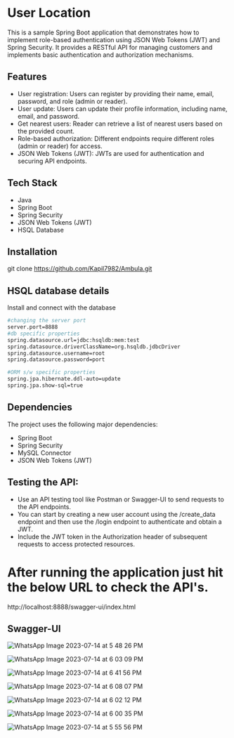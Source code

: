 # User Location

This is a sample Spring Boot application that demonstrates how to implement role-based authentication using JSON Web Tokens (JWT) and Spring Security. It provides a RESTful API for managing customers and implements basic authentication and authorization mechanisms.

## Features

- User registration: Users can register by providing their name, email, password, and role (admin or reader).
- User update: Users can update their profile information, including name, email, and password.
- Get nearest users: Reader can retrieve a list of nearest users based on the provided count.
- Role-based authorization: Different endpoints require different roles (admin or reader) for access.
- JSON Web Tokens (JWT): JWTs are used for authentication and securing API endpoints.

## Tech Stack

- Java
- Spring Boot
- Spring Security
- JSON Web Tokens (JWT)
- HSQL Database

## Installation

git clone https://github.com/Kapil7982/Ambula.git

## HSQL database details

Install and connect with the database

```bash
#changing the server port
server.port=8888
#db specific properties
spring.datasource.url=jdbc:hsqldb:mem:test
spring.datasource.driverClassName=org.hsqldb.jdbcDriver
spring.datasource.username=root
spring.datasource.password=port

#ORM s/w specific properties
spring.jpa.hibernate.ddl-auto=update
spring.jpa.show-sql=true
```

## Dependencies

The project uses the following major dependencies:

- Spring Boot
- Spring Security
- MySQL Connector
- JSON Web Tokens (JWT)

## Testing the API:

- Use an API testing tool like Postman or Swagger-UI to send requests to the API endpoints.
- You can start by creating a new user account using the /create_data endpoint and then use the /login endpoint to authenticate and obtain a JWT.
- Include the JWT token in the Authorization header of subsequent requests to access protected resources.

# After running the application just hit the below URL to check the API's.

http://localhost:8888/swagger-ui/index.html

## Swagger-UI

![WhatsApp Image 2023-07-14 at 5 48 26 PM](https://github.com/Kapil7982/Ambula/assets/103938868/b856a841-baaa-4fa5-b441-5c14f3d45f89)

![WhatsApp Image 2023-07-14 at 6 03 09 PM](https://github.com/Kapil7982/Ambula/assets/103938868/0bfafd1d-a251-4e1e-8fec-a874984ea7de)

![WhatsApp Image 2023-07-14 at 6 41 56 PM](https://github.com/Kapil7982/Ambula/assets/103938868/75ec2cb5-6a82-41ef-8c33-b8d856b7e032)

![WhatsApp Image 2023-07-14 at 6 08 07 PM](https://github.com/Kapil7982/Ambula/assets/103938868/b9c02b7e-b0b2-49d0-b1da-cc2cb6b39dda)

![WhatsApp Image 2023-07-14 at 6 02 12 PM](https://github.com/Kapil7982/Ambula/assets/103938868/abf549ce-bb72-428a-8b18-9172cef26c04)

![WhatsApp Image 2023-07-14 at 6 00 35 PM](https://github.com/Kapil7982/Ambula/assets/103938868/d33b8859-4235-48df-81af-9a727da9b453)

![WhatsApp Image 2023-07-14 at 5 55 56 PM](https://github.com/Kapil7982/Ambula/assets/103938868/527ebfd2-da07-4766-bfc7-44155e7a9a9e)
